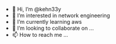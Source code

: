 - 👋 Hi, I’m @kehn33y
- 👀 I’m interested in network engineering
- 🌱 I’m currently learning aws 
- 💞️ I’m looking to collaborate on ...
- 📫 How to reach me ...

<!---
kehn33y/kehn33y is a ✨ special ✨ repository because its `README.md` (this file) appears on your GitHub profile.
You can click the Preview link to take a look at your changes.
--->

